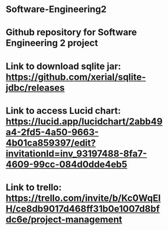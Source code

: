 # Software-Engineering2
# Github repository for Software Engineering 2 project
# Link to download sqlite jar: https://github.com/xerial/sqlite-jdbc/releases
# Link to access Lucid chart: https://lucid.app/lucidchart/2abb49a4-2fd5-4a50-9663-4b01ca859397/edit?invitationId=inv_93197488-8fa7-4609-99cc-084d0dde4eb5
# Link to trello: https://trello.com/invite/b/Kc0WqEIH/ce8db9017d468ff31b0e1007d8bfdc6e/project-management
